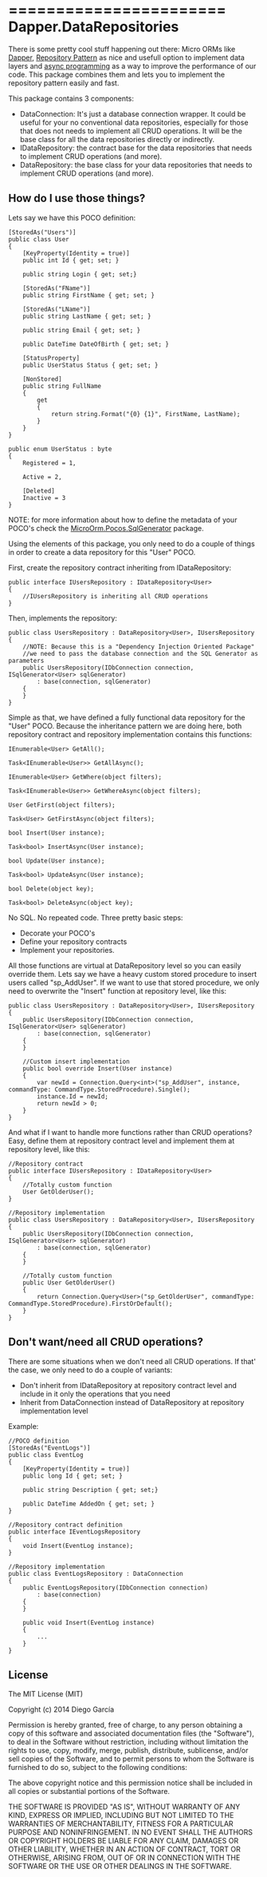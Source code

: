 =======================
Dapper.DataRepositories
=======================
There is some pretty cool stuff happening out there: Micro ORMs like [Dapper](https://code.google.com/p/dapper-dot-net/), [Repository Pattern](http://msdn.microsoft.com/en-us/library/ff649690.aspx) as nice and usefull option to implement data layers and [async programming](http://msdn.microsoft.com/en-us/library/hh191443.aspx) as a way to improve the performance of our code. This package combines them and lets you to implement the repository pattern easily and fast.  

This package contains 3 components:

* DataConnection: It's just a database connection wrapper. It could be useful for your no conventional data repositories, especially for those that does not needs to implement all CRUD operations. It will be the base class for all the data repositories directly or indirectly.
* IDataRepository: the contract base for the data repositories that needs to implement CRUD operations (and more). 
* DataRepository: the base class for your data repositories that needs to implement CRUD operations (and more).  


How do I use those things?
--------------------------
Lets say we have this POCO definition:

    [StoredAs("Users")]
    public class User
	{
		[KeyProperty(Identity = true)]
		public int Id { get; set; }
		
		public string Login { get; set;}
		
		[StoredAs("FName")]
		public string FirstName { get; set; }
		
		[StoredAs("LName")]
		public string LastName { get; set; }
		
		public string Email { get; set; }
		
		public DateTime DateOfBirth { get; set; }
		
		[StatusProperty]
		public UserStatus Status { get; set; }
		
		[NonStored]
		public string FullName
		{
			get
			{
				return string.Format("{0} {1}", FirstName, LastName);
			}
		}
	}
	
	public enum UserStatus : byte
	{
		Registered = 1,
		
		Active = 2,
		
		[Deleted]
		Inactive = 3
	}

NOTE: for more information about how to define the metadata of your POCO's check the [MicroOrm.Pocos.SqlGenerator](https://github.com/ElNinjaGaiden/MicroOrm.Pocos.SqlGenerator) package.  

Using the elements of this package, you only need to do a couple of things in order to create a data repository for this "User" POCO.  

First, create the repository contract inheriting from IDataRepository:

    public interface IUsersRepository : IDataRepository<User>
    {
        //IUsersRepository is inheriting all CRUD operations 
    }
    
Then, implements the repository:

    public class UsersRepository : DataRepository<User>, IUsersRepository
    {
        //NOTE: Because this is a "Dependency Injection Oriented Package"
        //we need to pass the database connection and the SQL Generator as parameters
        public UsersRepository(IDbConnection connection, ISqlGenerator<User> sqlGenerator)
            : base(connection, sqlGenerator)
        {
        }
    }
    
Simple as that, we have defined a fully functional data repository for the "User" POCO. Because the inheritance pattern we are doing here, both repository contract and repository implementation contains this functions: 

    IEnumerable<User> GetAll();
    
    Task<IEnumerable<User>> GetAllAsync();
    
    IEnumerable<User> GetWhere(object filters);
    
    Task<IEnumerable<User>> GetWhereAsync(object filters);
    
    User GetFirst(object filters);
    
    Task<User> GetFirstAsync(object filters);
    
    bool Insert(User instance);
    
    Task<bool> InsertAsync(User instance);
    
    bool Update(User instance);
    
    Task<bool> UpdateAsync(User instance);
    
    bool Delete(object key);
    
    Task<bool> DeleteAsync(object key);

No SQL. No repeated code. Three pretty basic steps:
* Decorate your POCO's
* Define your repository contracts
* Implement your repositories.  

All those functions are virtual at DataRepository level so you can easily override them. Lets say we have a heavy custom stored procedure to insert users called "sp_AddUser". If we want to use that stored procedure, we only need to overwrite the "Insert" function at repository level, like this:

    public class UsersRepository : DataRepository<User>, IUsersRepository
    {
        public UsersRepository(IDbConnection connection, ISqlGenerator<User> sqlGenerator)
            : base(connection, sqlGenerator)
        {
        }
        
        //Custom insert implementation
        public bool override Insert(User instance)
        {
            var newId = Connection.Query<int>("sp_AddUser", instance, commandType: CommandType.StoredProcedure).Single();
            instance.Id = newId;
            return newId > 0;
        }
    }

And what if I want to handle more functions rather than CRUD operations? Easy, define them at repository contract level and implement them at repository level, like this:

    //Repository contract
    public interface IUsersRepository : IDataRepository<User>
    {
        //Totally custom function
        User GetOlderUser();
    }
    
    //Repository implementation
    public class UsersRepository : DataRepository<User>, IUsersRepository
    {
        public UsersRepository(IDbConnection connection, ISqlGenerator<User> sqlGenerator)
            : base(connection, sqlGenerator)
        {
        }
        
        //Totally custom function
        public User GetOlderUser()
        {
            return Connection.Query<User>("sp_GetOlderUser", commandType: CommandType.StoredProcedure).FirstOrDefault();
        }
    }
	
Don't want/need all CRUD operations?
------------------------------------

There are some situations when we don't need all CRUD operations. If that' the case, we only need to do a couple of variants:

* Don't inherit from IDataRepository at repository contract level and include in it only the operations that you need
* Inherit from DataConnection instead of DataRepository at repository implementation level

Example:

	//POCO definition
	[StoredAs("EventLogs")]
    public class EventLog
	{
		[KeyProperty(Identity = true)]
		public long Id { get; set; }
		
		public string Description { get; set;}
		
		public DateTime AddedOn { get; set; }
	}
	
	//Repository contract definition
	public interface IEventLogsRepository
	{
		void Insert(EventLog instance);
	}
	
	//Repository implementation
	public class EventLogsRepository : DataConnection
	{
		public EventLogsRepository(IDbConnection connection)
			: base(connection)
		{
		}
		
		public void Insert(EventLog instance)
		{
			...
		}
	}
	
License
-------
The MIT License (MIT)

Copyright (c) 2014 Diego García

Permission is hereby granted, free of charge, to any person obtaining a copy
of this software and associated documentation files (the "Software"), to deal
in the Software without restriction, including without limitation the rights
to use, copy, modify, merge, publish, distribute, sublicense, and/or sell
copies of the Software, and to permit persons to whom the Software is
furnished to do so, subject to the following conditions:

The above copyright notice and this permission notice shall be included in
all copies or substantial portions of the Software.

THE SOFTWARE IS PROVIDED "AS IS", WITHOUT WARRANTY OF ANY KIND, EXPRESS OR
IMPLIED, INCLUDING BUT NOT LIMITED TO THE WARRANTIES OF MERCHANTABILITY,
FITNESS FOR A PARTICULAR PURPOSE AND NONINFRINGEMENT. IN NO EVENT SHALL THE
AUTHORS OR COPYRIGHT HOLDERS BE LIABLE FOR ANY CLAIM, DAMAGES OR OTHER
LIABILITY, WHETHER IN AN ACTION OF CONTRACT, TORT OR OTHERWISE, ARISING FROM,
OUT OF OR IN CONNECTION WITH THE SOFTWARE OR THE USE OR OTHER DEALINGS IN
THE SOFTWARE.
